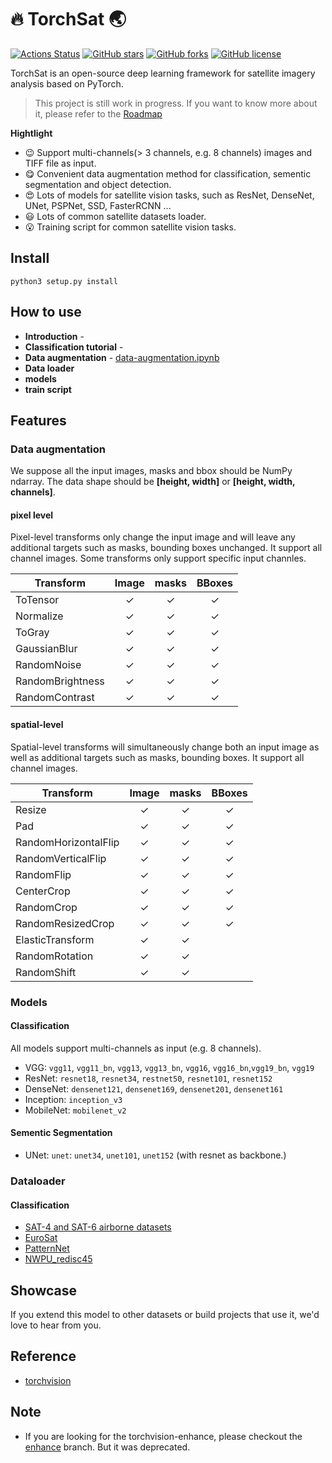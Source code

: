 # :fire: TorchSat :earth_asia: 

[![Actions Status](https://github.com/sshuair/torchsat/workflows/pytest/badge.svg)](https://github.com/sshuair/torchsat/actions)
[![GitHub stars](https://img.shields.io/github/stars/sshuair/torchsat)](https://github.com/sshuair/torchsat/stargazers)
[![GitHub forks](https://img.shields.io/github/forks/sshuair/torchsat)](https://github.com/sshuair/torchsat/network)
[![GitHub license](https://img.shields.io/github/license/sshuair/torchsat)](https://github.com/sshuair/torchsat/blob/master/LICENSE)

TorchSat is an open-source deep learning framework for satellite imagery analysis based on PyTorch.

>This project is still work in progress. If you want to know more about it, please refer to the [Roadmap](https://github.com/sshuair/torchsat/wiki/Roadmap)

**Hightlight**
- :wink: Support multi-channels(> 3 channels, e.g. 8 channels) images and TIFF file as input.
- :yum: Convenient data augmentation method for classification, sementic segmentation and object detection.
- :heart_eyes: Lots of models for satellite vision tasks, such as ResNet, DenseNet, UNet, PSPNet, SSD, FasterRCNN ...
- :smiley: Lots of common satellite datasets loader.
- :open_mouth: Training script for common satellite vision tasks.

## Install

`python3 setup.py install`

## How to use
- **Introduction** - 
- **Classification tutorial** - 
- **Data augmentation** - [data-augmentation.ipynb](exsamples/data-augmentation.ipynb)
- **Data loader** 
- **models** 
- **train script** 

## Features

### Data augmentation

We suppose all the input images, masks and bbox should be NumPy ndarray. The data shape should be **[height, width]** or **[height, width, channels]**.

#### pixel level

Pixel-level transforms only change the input image and will leave any additional targets such as masks, bounding boxes unchanged. It support all channel images. Some transforms only support specific input channles.

| Transform            | Image  |  masks | BBoxes |
| -------------------- | :---:  |  :---: | :----: |
| ToTensor             |   ✓    |  ✓     |   ✓    |
| Normalize            |   ✓    |  ✓     |   ✓    |
| ToGray               |   ✓    |  ✓     |   ✓    |
| GaussianBlur         |   ✓    |  ✓     |   ✓    |
| RandomNoise          |   ✓    |  ✓     |   ✓    |
| RandomBrightness     |   ✓    |  ✓     |   ✓    |
| RandomContrast       |   ✓    |  ✓     |   ✓    |

#### spatial-level
Spatial-level transforms will simultaneously change both an input image as well as additional targets such as masks, bounding boxes. It support all channel images.

| Transform            | Image | masks | BBoxes |
| -------------------- | :---: | :---: | :----: |
| Resize               |   ✓   |   ✓   |   ✓    |
| Pad                  |   ✓   |   ✓   |   ✓    |
| RandomHorizontalFlip |   ✓   |   ✓   |   ✓    |
| RandomVerticalFlip   |   ✓   |   ✓   |   ✓    |
| RandomFlip           |   ✓   |   ✓   |   ✓    |
| CenterCrop           |   ✓   |   ✓   |   ✓    |
| RandomCrop           |   ✓   |   ✓   |   ✓    |
| RandomResizedCrop    |   ✓   |   ✓   |   ✓    |
| ElasticTransform     |   ✓   |   ✓   |        |
| RandomRotation       |   ✓   |   ✓   |        |
| RandomShift          |   ✓   |   ✓   |        |


### Models
#### Classification
All models support multi-channels as input (e.g. 8 channels).
- VGG: `vgg11`, `vgg11_bn`, `vgg13`, `vgg13_bn`, `vgg16`, `vgg16_bn`,`vgg19_bn`, `vgg19`
- ResNet: `resnet18`, `resnet34`, `restnet50`, `resnet101`, `resnet152`
- DenseNet: `densenet121`, `densenet169`, `densenet201`, `densenet161`
- Inception: `inception_v3`
- MobileNet: `mobilenet_v2`

#### Sementic Segmentation
- UNet: `unet`: `unet34`, `unet101`, `unet152` (with resnet as backbone.)


### Dataloader
#### Classification
- [SAT-4 and SAT-6 airborne datasets](https:/csc.lsu.edu/~saikat/deepsat/)
- [EuroSat](http:/madm.dfki.de/downloads)
- [PatternNet](https:/sites.google.com/view/zhouwx/dataset)
- [NWPU_redisc45](http://www.escience.cn/people/JunweiHan/NWPU-RESISC45.html#)


## Showcase
If you extend this model to other datasets or build projects that use it, we'd love to hear from you.


## Reference
- [torchvision](https://github.com/pytorch/vision)

## Note
- If you are looking for the torchvision-enhance, please checkout the [enhance](https://github.com/sshuair/torchvision-enhance/tree/torchvision-enhance) branch. But it was deprecated.